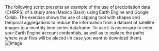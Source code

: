 The following script presents an example of the use of precipitation data (CHIRPS) of a study area (Mexico Basin) using Earth Engine and Google Colab. The exercise shows the use of  clipping tool with shapes and temporal aggregations to reduce the information from a dataset of satellite images to a monthly time series dataframe. To use it is necessary to enter your Earth Engine account credentials, as well as to replace the paths where your files will be placed (in case you want to download them).
![image](https://github.com/user-attachments/assets/ab202cf1-0c9e-47d2-922b-751eccc4891e)
